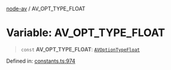 [node-av](../globals.md) / AV\_OPT\_TYPE\_FLOAT

# Variable: AV\_OPT\_TYPE\_FLOAT

> `const` **AV\_OPT\_TYPE\_FLOAT**: [`AVOptionTypeFloat`](../type-aliases/AVOptionTypeFloat.md)

Defined in: [constants.ts:974](https://github.com/seydx/av/blob/f8631fc881b394300b1479f511d55cf1c370a87f/src/constants/constants.ts#L974)
